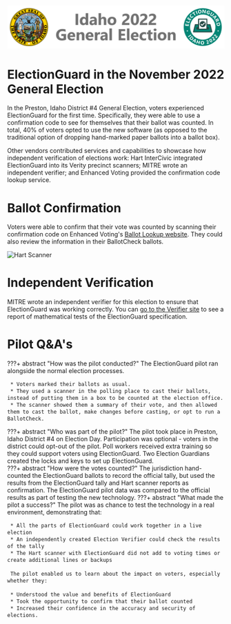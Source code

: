 ![ElectionGuard Idaho Banner][Idaho-Banner]

# ElectionGuard in the November 2022 General Election

In the Preston, Idaho District #4 General Election, voters experienced ElectionGuard for the first time. Specifically, they were able to use a confirmation code to see for themselves that their ballot was counted. In total, 40% of voters opted to use the new software (as opposed to the traditional option of dropping hand-marked paper ballots into a ballot box).

Other vendors contributed services and capabilities to showcase how independent verification of elections work: Hart InterCivic integrated ElectionGuard into its Verity precinct scanners; MITRE wrote an independent verifier; and Enhanced Voting provided the confirmation code lookup service.

# Ballot Confirmation

Voters were able to confirm that their vote was counted by scanning their confirmation code on Enhanced Voting's [Ballot Lookup website](https://www.egvote.us/cc/id/22). They could also review the information in their BallotCheck ballots.   

![Hart Scanner][hart-scanner]

# Independent Verification

MITRE wrote an independent verifier for this election to ensure that ElectionGuard was working correctly. You can [go to the Verifier site](https://electionintegrity.mitre.org/verifier/) to see a report of mathematical tests of the ElectionGuard specification. 
    
# Pilot Q&A's 

???+ abstract "How was the pilot conducted?"
     The ElectionGuard pilot ran alongside the normal election processes.

     * Voters marked their ballots as usual.
     * They used a scanner in the polling place to cast their ballots, instead of putting them in a box to be counted at the election office.  
     * The scanner showed them a summary of their vote, and then allowed them to cast the ballot, make changes before casting, or opt to run a BallotCheck.  
???+ abstract "Who was part of the pilot?"
     The pilot took place in Preston, Idaho District #4 on Election Day. Participation was optional - voters in the district could opt-out of the pilot. Poll workers received extra training so they could support voters using ElectionGuard. Two Election Guardians created the locks and keys to set up ElectionGuard.  
???+ abstract "How were the votes counted?"
     The jurisdiction hand-counted the ElectionGuard ballots to record the official tally, but used the results from the ElectionGuard tally and Hart scanner reports as confirmation. The ElectionGuard pilot data was compared to the official results as part of testing the new technology.
???+ abstract "What made the pilot a success?"
     The pilot was as chance to test the technology in a real environment, demonstrating that: 

     * All the parts of ElectionGuard could work together in a live election  
     * An independently created Election Verifier could check the results of the tally 
     * The Hart scanner with ElectionGuard did not add to voting times or create additional lines or backups

     The pilot enabled us to learn about the impact on voters, especially whether they:

     * Understood the value and benefits of ElectionGuard 
     * Took the opportunity to confirm that their ballot counted 
     * Increased their confidence in the accuracy and security of elections. 

<!-- Links -->
[Idaho-Banner]: /images/ElectionGuard-Idaho-2022.svg "Idaho Banner"
[hart-scanner]: /images/VotingMachine.JPG
